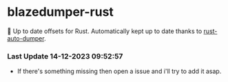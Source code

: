 # blazedumper-rust

🚀 Up to date offsets for Rust. Automatically kept up to date thanks to [rust-auto-dumper](https://github.com/Akandesh/rust-auto-dumper).


### Last Update 14-12-2023 09:52:57
- If there's something missing then open a issue and i'll try to add it asap.
